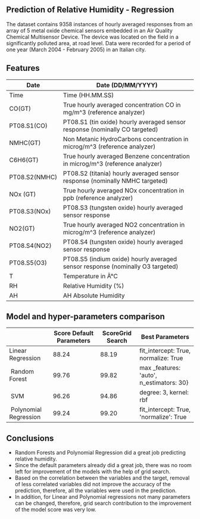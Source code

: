  ## Prediction of Relative Humidity - Regression

The dataset contains 9358 instances of hourly averaged responses from an array of 5 metal oxide chemical sensors embedded in an Air Quality Chemical Multisensor Device. The device was located on the field in a significantly polluted area, at road level. Data were recorded for a period of one year (March 2004 - February 2005) in an Italian city.

## Features

| Date                        | Date (DD/MM/YYYY) |
| --- | --- |
| Time                        | Time (HH.MM.SS) |
| CO(GT)                | True hourly averaged concentration CO in mg/m^3 (reference analyzer) |
| PT08.S1(CO)                | PT08.S1 (tin oxide) hourly averaged sensor response (nominally CO targeted) |
| NMHC(GT) | Non Metanic HydroCarbons concentration in microg/m^3 (reference analyzer) |
| C6H6(GT) | True hourly averaged Benzene concentration in microg/m^3 (reference analyzer) |
| PT08.S2(NMHC) | PT08.S2 (titania) hourly averaged sensor response (nominally NMHC targeted) |
| NOx (GT) | True hourly averaged NOx concentration in ppb (reference analyzer) |
| PT08.S3(NOx) | PT08.S3 (tungsten oxide) hourly averaged sensor response |
| NO2(GT)         | True hourly averaged NO2 concentration in microg/m^3 (reference analyzer) |
| PT08.S4(NO2)         | PT08.S4 (tungsten oxide) hourly averaged sensor response |
| PT08.S5(O3)           | PT08.S5 (indium oxide) hourly averaged sensor response (nominally O3 targeted) |
| T | Temperature in Â°C |
| RH | Relative Humidity (%)|
| AH | AH Absolute Humidity |



## Model and hyper-parameters comparison

|   | Score Default Parameters | ScoreGrid Search | Best Parameters |
| --- | --- | --- | --- |
| ﻿Linear Regression | ﻿88.24 | ﻿88.19 | ﻿fit\_intercept: True, normalize: True |
| ﻿ Random Forest | ﻿99.76 | 99.82 | ﻿max \_features: &#39;auto&#39;, n\_estimators: 30} |
| ﻿ SVM | ﻿96.26 | ﻿94.86 | ﻿degree: 3, kernel: rbf |
| ﻿ Polynomial Regression | ﻿99.24 | ﻿99.20 | ﻿fit\_intercept: True, &#39;normalize&#39;: True |

## Conclusions

- Random Forests and Polynomial Regression did a great job predicting relative humidity.
- Since the default parameters already did a great job, there was no room left for improvement of the models with the help of grid search.
- Based on the correlation between the variables and the target, removal of less correlated variables did not improve the accuracy of the prediction, therefore, all the variables were used in the prediction.
- In addition, for Linear and Polynomial regressions not many parameters can be changed, therefore, grid search contribution to the improvement of the model score was very low.
